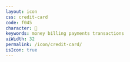 ```yaml
---
layout: icon
css: credit-card
code: f045
character: 
keywords: money billing payments transactions
uiWidth: 32
permalink: /icon/credit-card/
isIcon: true
---
```

